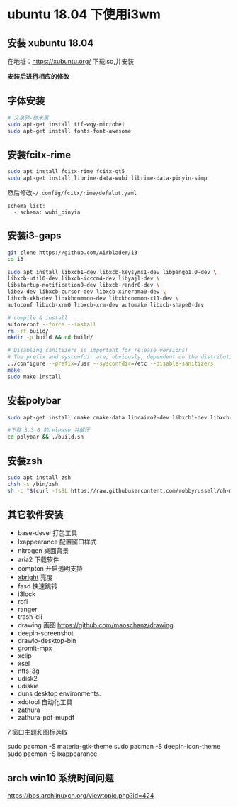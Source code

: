 # ubuntu 18.04 下使用i3wm

## 安装 xubuntu 18.04

在地址：https://xubuntu.org/ 下载iso,并安装

**安装后进行相应的修改**

## 字体安装

```bash
# 文泉驿-微米黑
sudo apt-get install ttf-wqy-microhei
sudo apt-get install fonts-font-awesome
```

## 安装fcitx-rime

```bash
sudo apt install fcitx-rime fcitx-qt5
sudo apt-get install librime-data-wubi librime-data-pinyin-simp 
```
然后修改`~/.config/fcitx/rime/defalut.yaml`

```
schema_list:
  - schema: wubi_pinyin
```

## 安装i3-gaps


```bash
git clone https://github.com/Airblader/i3
cd i3

sudo apt install libxcb1-dev libxcb-keysyms1-dev libpango1.0-dev \
libxcb-util0-dev libxcb-icccm4-dev libyajl-dev \
libstartup-notification0-dev libxcb-randr0-dev \
libev-dev libxcb-cursor-dev libxcb-xinerama0-dev \
libxcb-xkb-dev libxkbcommon-dev libxkbcommon-x11-dev \
autoconf libxcb-xrm0 libxcb-xrm-dev automake libxcb-shape0-dev

# compile & install
autoreconf --force --install
rm -rf build/
mkdir -p build && cd build/

# Disabling sanitizers is important for release versions!
# The prefix and sysconfdir are, obviously, dependent on the distribution.
../configure --prefix=/usr --sysconfdir=/etc --disable-sanitizers
make
sudo make install
```

## 安装polybar

```bash
sudo apt-get install cmake cmake-data libcairo2-dev libxcb1-dev libxcb-ewmh-dev libxcb-icccm4-dev libxcb-image0-dev libxcb-randr0-dev libxcb-util0-dev libxcb-xkb-dev pkg-config python-xcbgen xcb-proto libxcb-xrm-dev libasound2-dev libmpdclient-dev libiw-dev libcurl4-openssl-dev libpulse-dev libxcb-composite0-dev xcb libxcb-ewmh2

#下载 3.3.0 的release 并解压
cd polybar && ./build.sh
```
## 安装zsh

```bash
sudo apt install zsh
chsh -s /bin/zsh
sh -c "$(curl -fsSL https://raw.githubusercontent.com/robbyrussell/oh-my-zsh/master/tools/install.sh)"
```

## 其它软件安装
 - base-devel  打包工具
 - lxappearance 配置窗口样式
 - nitrogen     桌面背景
 - aria2        下载软件
 - compton      开启透明支持
 - [xbright](https://github.com/snobb/xbright) 亮度
 - fasd         快速跳转
 - i3lock
 - rofi
 - ranger
 - trash-cli
 - drawing  画图 https://github.com/maoschanz/drawing
 - deepin-screenshot
 - drawio-desktop-bin
 - gromit-mpx
 - xclip
 - xsel
 - ntfs-3g
 - udisk2
 - udiskie
 - duns desktop environments.
 - xdotool 自动化工具
 - zathura
 - zathura-pdf-mupdf

7.窗口主题和图标选取

sudo pacman -S materia-gtk-theme
sudo pacman -S deepin-icon-theme
sudo pacman -S lxappearance



## arch win10 系统时间问题
https://bbs.archlinuxcn.org/viewtopic.php?id=424
